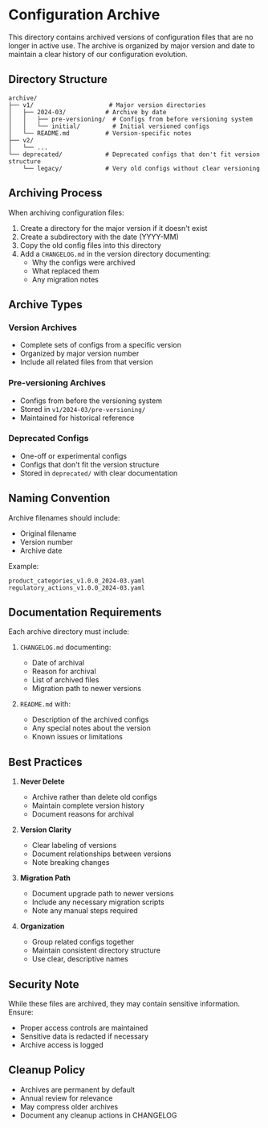 # Configuration Archive

This directory contains archived versions of configuration files that are no longer in active use. The archive is organized by major version and date to maintain a clear history of our configuration evolution.

## Directory Structure

```
archive/
├── v1/                     # Major version directories
│   ├── 2024-03/           # Archive by date
│   │   ├── pre-versioning/  # Configs from before versioning system
│   │   └── initial/         # Initial versioned configs
│   └── README.md          # Version-specific notes
├── v2/
│   └── ...
└── deprecated/            # Deprecated configs that don't fit version structure
    └── legacy/            # Very old configs without clear versioning
```

## Archiving Process

When archiving configuration files:

1. Create a directory for the major version if it doesn't exist
2. Create a subdirectory with the date (YYYY-MM)
3. Copy the old config files into this directory
4. Add a `CHANGELOG.md` in the version directory documenting:
   - Why the configs were archived
   - What replaced them
   - Any migration notes

## Archive Types

### Version Archives
- Complete sets of configs from a specific version
- Organized by major version number
- Include all related files from that version

### Pre-versioning Archives
- Configs from before the versioning system
- Stored in `v1/2024-03/pre-versioning/`
- Maintained for historical reference

### Deprecated Configs
- One-off or experimental configs
- Configs that don't fit the version structure
- Stored in `deprecated/` with clear documentation

## Naming Convention

Archive filenames should include:
- Original filename
- Version number
- Archive date

Example:
```
product_categories_v1.0.0_2024-03.yaml
regulatory_actions_v1.0.0_2024-03.yaml
```

## Documentation Requirements

Each archive directory must include:

1. `CHANGELOG.md` documenting:
   - Date of archival
   - Reason for archival
   - List of archived files
   - Migration path to newer versions

2. `README.md` with:
   - Description of the archived configs
   - Any special notes about the version
   - Known issues or limitations

## Best Practices

1. **Never Delete**
   - Archive rather than delete old configs
   - Maintain complete version history
   - Document reasons for archival

2. **Version Clarity**
   - Clear labeling of versions
   - Document relationships between versions
   - Note breaking changes

3. **Migration Path**
   - Document upgrade path to newer versions
   - Include any necessary migration scripts
   - Note any manual steps required

4. **Organization**
   - Group related configs together
   - Maintain consistent directory structure
   - Use clear, descriptive names

## Security Note

While these files are archived, they may contain sensitive information. Ensure:
- Proper access controls are maintained
- Sensitive data is redacted if necessary
- Archive access is logged

## Cleanup Policy

- Archives are permanent by default
- Annual review for relevance
- May compress older archives
- Document any cleanup actions in CHANGELOG 